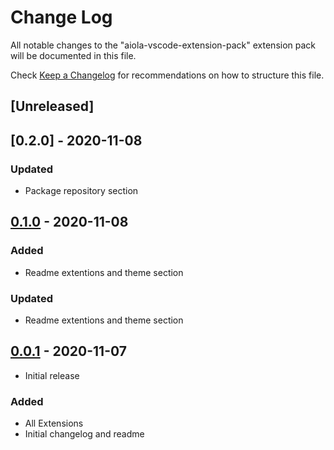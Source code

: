 # Change Log

All notable changes to the "aiola-vscode-extension-pack" extension pack will be documented in this file.

Check [Keep a Changelog](http://keepachangelog.com/) for recommendations on how to structure this file.

## [Unreleased]

## [0.2.0] - 2020-11-08
### Updated
- Package repository section

## [0.1.0] - 2020-11-08
### Added
- Readme extentions and theme section

### Updated
- Readme extentions and theme section


## [0.0.1] - 2020-11-07
- Initial release
### Added
- All Extensions
- Initial changelog and readme

[0.1.0]: https://github.com/Aiola13/aiola-vscode-extension-pack/releases/tag/v0.1.0
[0.0.1]: https://github.com/Aiola13/aiola-vscode-extension-pack/releases/tag/v0.0.1